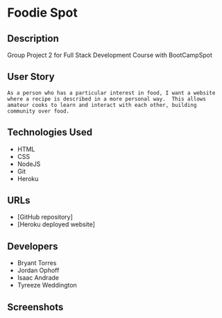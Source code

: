 # Foodie Spot 

## Description

Group Project 2 for Full Stack Development Course with BootCampSpot

## User Story

```
As a person who has a particular interest in food, I want a website where a recipe is described in a more personal way.  This allows amateur cooks to learn and interact with each other, building community over food. 

```

## Technologies Used

* HTML
* CSS
* NodeJS
* Git
* Heroku

## URLs

* [GitHub repository]
* [Heroku deployed website]

## Developers

* Bryant Torres
* Jordan Ophoff
* Isaac Andrade
* Tyreeze Weddington


## Screenshots
